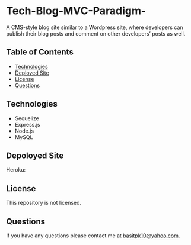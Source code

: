 # Tech-Blog-MVC-Paradigm-
A CMS-style blog site similar to a Wordpress site, where developers can publish their blog posts and comment on other developers’ posts as well.

## Table of Contents
* [Technologies](#technologies)
* [Deployed Site](#depoloyed)
* [License](#license)
* [Questions](#questions)

## Technologies
* Sequelize
* Express.js
* Node.js
* MySQL

## Depoloyed Site
Heroku: 

## License
This repository is not licensed.

## Questions
If you have any questions please contact me at [basitpk10@yahoo.com](mailto:basitpk10@yahoo.com).